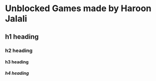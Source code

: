 # Unblocked Games made by Haroon Jalali
## h1 heading
### h2 heading
#### h3 heading
##### h4 heading
